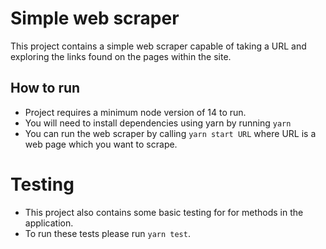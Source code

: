 # Simple web scraper

This project contains a simple web scraper capable of taking a URL and exploring the links found on the pages within the site.

## How to run

- Project requires a minimum node version of 14 to run.
- You will need to install dependencies using yarn by running `yarn`
- You can run the web scraper by calling `yarn start URL` where URL is a web page which you want to scrape.

# Testing

- This project also contains some basic testing for for methods in the application.
- To run these tests please run `yarn test`.